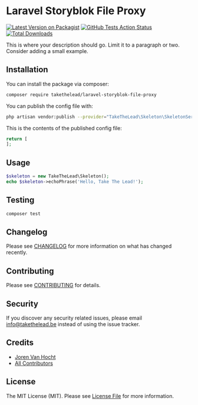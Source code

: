 # Laravel Storyblok File Proxy

[![Latest Version on Packagist](https://img.shields.io/packagist/v/takethelead/laravel-storyblok-file-proxy.svg?style=flat-square)](https://packagist.org/packages/takethelead/laravel-storyblok-file-proxy)
[![GitHub Tests Action Status](https://img.shields.io/github/workflow/status/takethelead/laravel-storyblok-file-proxy/run-tests?label=tests)](https://github.com/takethelead/laravel-storyblok-file-proxy/actions?query=workflow%3Arun-tests+branch%3Amaster)
[![Total Downloads](https://img.shields.io/packagist/dt/takethelead/laravel-storyblok-file-proxy.svg?style=flat-square)](https://packagist.org/packages/takethelead/laravel-storyblok-file-proxy)

This is where your description should go. Limit it to a paragraph or two. Consider adding a small example.

## Installation

You can install the package via composer:

```bash
composer require takethelead/laravel-storyblok-file-proxy
```

You can publish the config file with:
```bash
php artisan vendor:publish --provider="TakeTheLead\Skeleton\SkeletonServiceProvider" --tag="config"
```

This is the contents of the published config file:

```php
return [
];
```

## Usage

``` php
$skeleton = new TakeTheLead\Skeleton();
echo $skeleton->echoPhrase('Hello, Take The Lead!');
```

## Testing

``` bash
composer test
```

## Changelog

Please see [CHANGELOG](CHANGELOG.md) for more information on what has changed recently.

## Contributing

Please see [CONTRIBUTING](CONTRIBUTING.md) for details.

## Security

If you discover any security related issues, please email info@takethelead.be instead of using the issue tracker.

## Credits

- [Joren Van Hocht](https://github.com/jorenvh)
- [All Contributors](../../contributors)

## License

The MIT License (MIT). Please see [License File](LICENSE.md) for more information.
